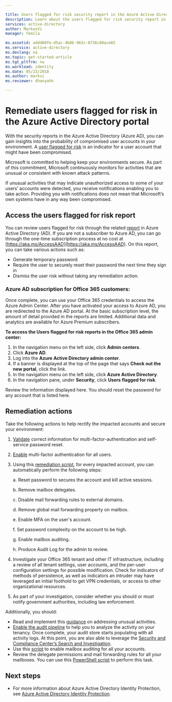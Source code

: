 ```yaml
---

title: Users flagged for risk security report in the Azure Active Directory portal | Microsoft Docs
description: Learn about the users flagged for risk security report in the Azure Active Directory portal
services: active-directory
author: MarkusVi
manager: femila

ms.assetid: addd60fe-d5ac-4b8b-983c-0736c80ace02
ms.service: active-directory
ms.devlang: na
ms.topic: get-started-article
ms.tgt_pltfrm: na
ms.workload: identity
ms.date: 05/23/2018
ms.author: markvi
ms.reviewer: dhanyahk

---
```

# Remediate users flagged for risk in the Azure Active Directory portal

With the security reports in the Azure Active Directory (Azure AD), you can gain insights into the probability of compromised user accounts in your environment. A [user flagged for risk](active-directory-identityprotection.md#users-flagged-for-risk) is an indicator for a user account that might have been compromised.

Microsoft is committed to helping keep your environments secure. As part of this commitment, Microsoft continuously monitors for activities that are unusual or consistent with known attack patterns. 


If unusual activities that may indicate unauthorized access to some of your users’ accounts were detected, you receive notifications enabling you to take action. Providing you with notifications does not mean that Microsoft’s own systems have in any way been compromised.
 

## Access the users flagged for risk report

You can review users flagged for risk through the related [report](https://portal.azure.com/#blade/Microsoft_AAD_IAM/ActiveDirectoryMenuBlade/UsersAtRisk) in Azure Active Directory (AD). If you are not a subscriber to Azure AD, you can go through the one-time subscription process at no cost at [https://aka.ms/AccessAAD](https://aka.ms/AccessAAD). On this report, you can take various actions such as:

- Generate temporary password
- Require the user to securely reset their password the next time they sign in
- Dismiss the user risk without taking any remediation action.



### Azure AD subscription for Office 365 customers:

Once complete, you can use your Office 365 credentials to access the Azure Admin Center. After you have activated your access to Azure AD, you are redirected to the Azure AD portal. At the basic subscription level, the amount of detail provided in the reports are limited. Additional data and analytics are available for Azure Premium subscribers.


**To access the Users flagged for risk reports in the Office 365 admin center:**

1.	In the navigation menu on the left side, click **Admin centers**. 
2.	Click **Azure AD**.
3.	Log into the **Azure Active Directory admin center**.
4.	If a banner is displayed at the top of the page that says **Check out the new portal**, click the link.
4.	In the navigation menu on the left side, click **Azure Active Directory**. 
5.	In the navigation pane, under **Security**, click **Users flagged for risk**.

Review the information displayed here. You should reset the password for any account that is listed here. 

## Remediation actions

Take the following actions to help rectify the impacted accounts and secure your environment:

1.	[Validate](http://aka.ms/MFAValid) correct information for multi-factor-authentication and self-service password reset. 
2.	[Enable](http://aka.ms/MFAuth) multi-factor authentication for all users. 
3.	Using this [remediation script](http://aka.ms/remediate), for every impacted account, you can automatically perform the following steps: 

    a. Reset password to secures the account and kill active sessions.

    b. Remove mailbox delegates.

    c. Disable mail forwarding rules to external domains.

    d. Remove global mail forwarding property on mailbox.

    e. Enable MFA on the user's account.

    f. Set password complexity on the account to be high.

    g. Enable mailbox auditing.

    h. Produce Audit Log for the admin to review.

4. Investigate your Office 365 tenant and other IT infrastructure, including a review of all tenant settings, user accounts, and the per-user configuration settings for possible modification. Check for indicators of methods of persistence, as well as indicators an intruder may have leveraged an initial foothold to get VPN credentials, or access to other organizational resources. 

5.	As part of your investigation, consider whether you should or must notify government authorities, including law enforcement.

Additionally, you should:

- Read and implement this [guidance](http://aka.ms/fixaccount) on addressing unusual activities. 
- [Enable the audit pipeline](http://aka.ms/improvesecurity) to help you to analyze the activity on your tenancy. Once complete, your audit store  starts populating with all activity logs. At this point, you are also able to leverage the [Security and Compliance Center’s Search and Investigation](http://aka.ms/sccsearch). 
- Use this [script](http://aka.ms/mailboxaudit1) to enable mailbox auditing for all your accounts. 
- Review the delegate permissions and mail forwarding rules for all your mailboxes. You can use this [PowerShell script](http://aka.ms/delegateforwardrules) to perform this task. 



## Next steps

- For more information about Azure Active Directory Identity Protection, see [Azure Active Directory Identity Protection](active-directory-identityprotection.md).

